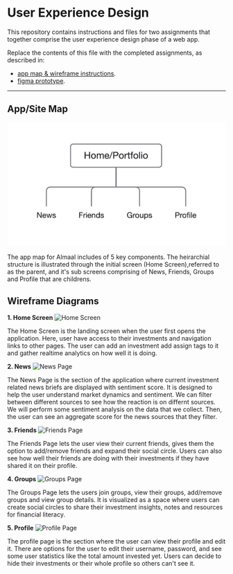 # User Experience Design

This repository contains instructions and files for two assignments that together comprise the user experience design phase of a web app.

Replace the contents of this file with the completed assignments, as described in:

- [app map & wireframe instructions](instructions-0a-app-map-wireframes.md).
- [figma prototype](https://www.figma.com/proto/FKjFAoXqRXyC1Kmzta1TKK/Wireframe-App-(Community)-(Copy)?node-id=202%3A2&scaling=scale-down&page-id=0%3A1&starting-point-node-id=202%3A2&show-proto-sidebar=1).

***
## App/Site Map
![App Map Image](/ux-design/appmap.png)

The app map for Almaal includes of 5 key components. The heirarchial structure is illustrated through the initial screen (Home Screen),referred to as the parent, and it's sub screens comprising of News, Friends, Groups and Profile that are childrens. 

## Wireframe Diagrams

**1. Home Screen**
![Home Screen](/...)

The Home Screen is the landing screen when the user first opens the application. Here, user have access to their investments and navigation links to other pages. The user can add an investment add assign tags to it and gather realtime analytics on how well it is doing.

**2. News**
![News Page](/...)

The News Page is the section of the application where current investment related news briefs are displayed with sentiment score. It is designed to help the user understand market dynamics and sentiment. We can filter between different sources to see how the reaction is on differnt sources. We will perform some sentiment analysis on the data that we collect. Then, the user can see an aggregate score for the news sources that they filter.

**3. Friends**
![Friends Page](/...)

The Friends Page lets the user view their current friends, gives them the option to add/remove friends and expand their social circle. Users can also see how well their friends are doing with their investments if they have shared it on their profile.

**4. Groups**
![Groups Page](/...)

The Groups Page lets the users join groups, view their groups, add/remove groups and view group details. It is visualized as a space where users can create social circles to share their investment insights, notes and resources for financial literacy.

**5. Profile**
![Profile Page](/...)

The profile page is the section where the user can view their profile and edit it. There are options for the user to edit their username, password, and see some user statistics like the total amount invested yet. Users can decide to hide their investments or their whole profile so others can't see it.
